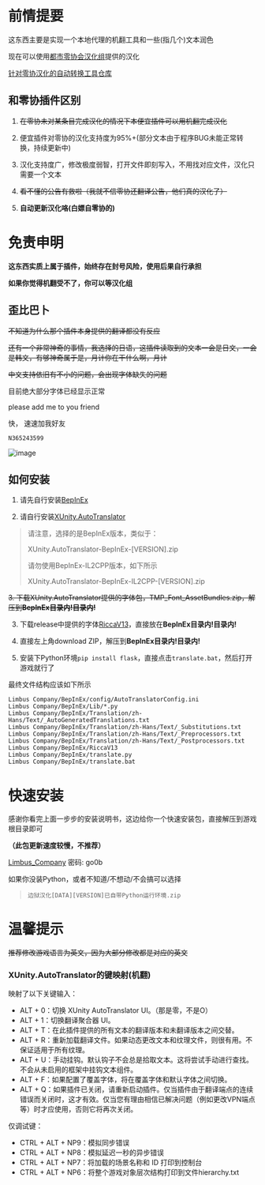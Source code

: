 # 前情提要

这东西主要是实现一个本地代理的机翻工具和一些(指几个)文本润色

现在可以使用[都市零协会汉化组](https://github.com/Bright1192/LimbusLocalize.git)提供的汉化

[针对零协汉化的自动转换工具仓库](https://github.com/Rcrwrate/Limbus-Company-Work-Dataset)

## 和零协插件区别

1. ~~在零协未对某条目完成汉化的情况下本便宜插件可以用机翻完成汉化~~

2. 便宜插件对零协的汉化支持度为95%+(部分文本由于程序BUG未能正常转换，持续更新中)

3. 汉化支持度广，修改极度弱智，打开文件即刻写入，不用找对应文件，汉化只需要一个文本

4. ~~看不懂的公告有救啦（我就不信零协还翻译公告，他们真的汉化了）~~

5. **自动更新汉化咯(白嫖自零协的)**

# 免责申明

**这东西实质上属于插件，始终存在封号风险，使用后果自行承担**

**如果你觉得机翻受不了，你可以等汉化组**

## 歪比巴卜

~~不知道为什么那个插件本身提供的翻译都没有反应~~

~~还有一个非常神奇的事情，我选择的日语，这插件读取到的文本一会是日文，一会是韩文，有够神奇属于是，月计你在干什么啊，月计~~

~~中文支持依旧有不小的问题，会出现字体缺失的问题~~

目前绝大部分字体已经显示正常

please add me to you friend

快， 速速加我好友

`N365243599`

![image](https://user-images.githubusercontent.com/46920034/222309610-4b72d7be-12d7-4979-8d7f-41a2831c1899.png)

## 如何安装

1. 请先自行安装[BepInEx](https://github.com/BepInEx/BepInEx/releases)

2. 请自行安装[XUnity.AutoTranslator](https://github.com/bbepis/XUnity.AutoTranslator/releases)

> 请注意，选择的是BepInEx版本，类似于：
>
> XUnity.AutoTranslator-BepInEx-[VERSION].zip
>
> 请勿使用BepInEx-IL2CPP版本，如下所示
>
> XUnity.AutoTranslator-BepInEx-IL2CPP-[VERSION].zip

~~3. 下载XUnity.AutoTranslator提供的字体包，TMP_Font_AssetBundles.zip，解压到**BepInEx目录内!目录内!**~~

3. 下载release中提供的字体[RiccaV13](https://github.com/Rcrwrate/Limbus-Company-zh_CN/releases/tag/v0.0)，直接放在**BepInEx目录内!目录内!**

4. 直接左上角download ZIP，解压到**BepInEx目录内!目录内!**

5. 安装下Python环境`pip install flask`，直接点击`translate.bat`，然后打开游戏就行了

最终文件结构应该如下所示

```
Limbus Company/BepInEx/config/AutoTranslatorConfig.ini
Limbus Company/BepInEx/Lib/*.py
Limbus Company/BepInEx/Translation/zh-Hans/Text/_AutoGeneratedTranslations.txt
Limbus Company/BepInEx/Translation/zh-Hans/Text/_Substitutions.txt
Limbus Company/BepInEx/Translation/zh-Hans/Text/_Preprocessors.txt
Limbus Company/BepInEx/Translation/zh-Hans/Text/_Postprocessors.txt
Limbus Company/BepInEx/RiccaV13
Limbus Company/BepInEx/translate.py
Limbus Company/BepInEx/translate.bat
 ```

# 快速安装

感谢你看完上面一步步的安装说明书，这边给你一个快速安装包，直接解压到游戏根目录即可

**（此包更新速度较慢，不推荐）**

[Limbus_Company](https://Limbus_Company.lanzoul.com/b00wpywsh) 密码: go0b

如果你没装Python，或者不知道/不想动/不会搞可以选择

> `边狱汉化[DATA][VERSION]已自带Python运行环境.zip`

# 温馨提示

~~推荐修改游戏语言为英文，因为大部分修改都是对应的英文~~

### XUnity.AutoTranslator的键映射(机翻)

映射了以下关键输入：

* ALT + 0：切换 XUnity AutoTranslator UI。（那是零，不是O）
* ALT + 1：切换翻译聚合器 UI。
* ALT + T：在此插件提供的所有文本的翻译版本和未翻译版本之间交替。
* ALT + R：重新加载翻译文件。如果动态更改文本和纹理文件，则很有用。不保证适用于所有纹理。
* ALT + U：手动挂钩。默认钩子不会总是拾取文本。这将尝试手动进行查找。不会从未启用的框架中挂钩文本组件。
* ALT + F：如果配置了覆盖字体，将在覆盖字体和默认字体之间切换。
* ALT + Q：如果插件已关闭，请重新启动插件。仅当插件由于翻译端点的连续错误而关闭时，这才有效。仅当您有理由相信已解决问题（例如更改VPN端点等）时才应使用，否则它将再次关闭。

仅调试键：

* CTRL + ALT + NP9：模拟同步错误
* CTRL + ALT + NP8：模拟延迟一秒的异步错误
* CTRL + ALT + NP7：将加载的场景名称和 ID 打印到控制台
* CTRL + ALT + NP6：将整个游戏对象层次结构打印到文件hierarchy.txt
